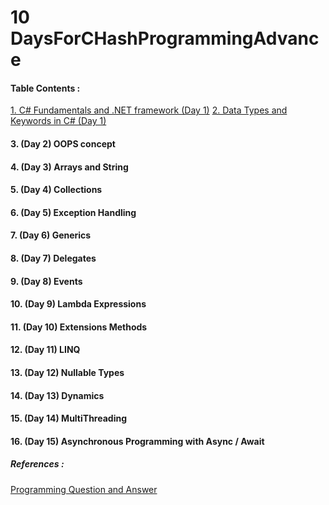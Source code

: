 # 10 DaysForCHashProgrammingAdvance


#### Table Contents :
[1.  C# Fundamentals and .NET framework (Day 1)](./Fundamentals.md)
[2.  Data Types and Keywords in C# (Day 1)](./DataTypesAndKeywords)
#### 3.  (Day 2) OOPS concept
#### 4.  (Day 3) Arrays and String
#### 5.  (Day 4) Collections
#### 6.  (Day 5) Exception Handling
#### 7.  (Day 6) Generics
#### 8.  (Day 7) Delegates
#### 9.  (Day 8) Events
#### 10. (Day 9) Lambda Expressions
#### 11. (Day 10) Extensions Methods
#### 12. (Day 11) LINQ
#### 13. (Day 12) Nullable Types
#### 14. (Day 13) Dynamics
#### 15. (Day 14) MultiThreading
#### 16. (Day 15) Asynchronous Programming with Async / Await

##### References :
[Programming Question and Answer]()
